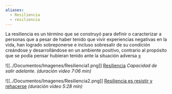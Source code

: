 ```yaml
---
aliases:
  - Resiliencia
  - resiliencia
---
```

La resiliencia es un término que se construyó para definir o caracterizar a personas que a pesar de haber tenido que vivir experiencias negativas en la vida, han logrado sobreponerse e incluso sobresalir de su condición creándose y desarrollándose en un ambiente positivo, contrario al propósito que se podía pensar hubieran tenido ante la situación adversa [»](https://es.wikipedia.org/wiki/Resiliencia_(psicolog%C3%ADa)#:~:text=La%20resiliencia%20es%20un%20t%C3%A9rmino%20que%20se%20construy%C3%B3%20para%20definir%20o%20caracterizar%20a%20personas%20que%20a%20pesar%20de%20haber%20tenido%20o%20vivir%20experiencias%20negativas%20en%20la%20vida%2C%20han%20logrado%20sobreponerse%20e%20incluso%20sobresalir%20de%20su%20condici%C3%B3n%20cre%C3%A1ndose%20y%20desarroll%C3%A1ndose%20en%20un%20ambiente%20positivo%2C%20contrario%20al%20prop%C3%B3sito%20que%20se%20pod%C3%ADa%20pensar%20hubieran%20tenido%20ante%20la%20situaci%C3%B3n%20adversa)

![[../Documentos/Imagenes/Resiliencia1.png]]
[Resiliencia](https://www.youtube.com/watch?v=XR0iPo-5128) *Capacidad de salir adelante.*
*(duración video 7:06 min)*

![[../Documentos/Imagenes/Resiliencia2.png]]
[Resiliencia es resistir y rehacerse](https://www.youtube.com/watch?v=mdKVDuM5uYM)
*(duración video 5:28 min)*





